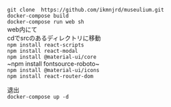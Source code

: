 `git clone  https://github.com/ikmnjrd/museulium.git`<br>
`docker-compose build`<br>
`docker-compose run web sh`<br>
web内にて<br>
cdでsrcのあるディレクトリに移動<br>
`npm install react-scripts`<br>
`npm install react-modal`<br>
`npm install @material-ui/core`<br>
~npm install fontsource-roboto~ <br>
`npm install @material-ui/icons`<br>
`npm install react-router-dom`<br>

退出<br>
`docker-compose up -d`<br>